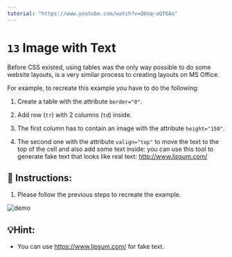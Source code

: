 ```yaml
---
tutorial: "https://www.youtube.com/watch?v=QUoq-uQf6As"
---
```


# `13` Image with Text

Before CSS existed, using tables was the only way possible to do some website layouts, is a very similar process to creating layouts on MS Office.

For example, to recreate this example you have to do the following:

1. Create a table with the attribute `border="0"`.

2. Add row (`tr`) with 2 columns (`td`) inside.

3. The first column has to contain an image with the attribute `height="150"`. 

4. The second one with the attribute `valign="top"` to move the text to the top of the cell and also add some text inside: you can use this tool to generate fake text that looks like real text: http://www.lipsum.com/
  
## 📝 Instructions: 

1. Please follow the previous steps to recreate the example.
  
![demo](../../.learn/assets/opTIFpg.png?raw=true)

## 💡Hint:

+ You can use https://www.lipsum.com/ for fake text.

